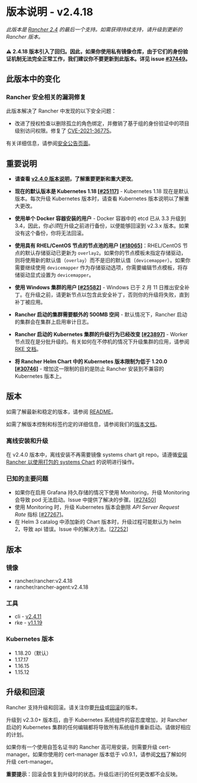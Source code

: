 # 版本说明 - v2.4.18

*此版本是 [Rancher 2.4](https://www.suse.com/lifecycle/) 的最后一个支持。如需获得持续支持，请升级到更新的 Rancher 版本。*

#### ⚠️  2.4.18 版本引入了回归。因此，如果你使用私有镜像仓库，由于它们的身份验证机制无法完全正常工作，我们建议你不要更新到此版本。详见 issue [#37449](https://github.com/rancher/rancher/issues/37449)。

## 此版本中的变化

### Rancher 安全相关的漏洞修复

此版本解决了 Rancher 中发现的以下安全问题：

- 改进了授权检查以删除孤立的角色绑定，并撤销了基于组的身份验证中的项目级别访问权限。修复了 [CVE-2021-36775](https://github.com/rancher/rancher/security/advisories/GHSA-28g7-896h-695v)。

有关详细信息，请参阅[安全公告页面](https://github.com/rancher/rancher/security/advisories)。

## 重要说明

- **请查看 [v2.4.0 版本说明](https://github.com/rancher/rancher/releases/tag/v2.4.0)，了解重要更新和重大更改**。

- **现在的默认版本是 Kubernetes 1.18 [[#25117](https://github.com/rancher/rancher/issues/25117)]** - Kubernetes 1.18 现在是默认版本。每次升级 Kubernetes 版本时，请查看 Kubernetes 版本说明以了解重大更改。

- **使用单个 Docker 容器安装的用户** - Docker 容器中的 etcd 已从 3.3 升级到 3.4，因此，你*必须*在升级之前进行备份，以便能够回滚到 v2.3.x 版本。如果没有这个备份，你将无法回滚。

- **使用具有 RHEL/CentOS 节点的节点池的用户 [[#18065](https://github.com/rancher/rancher/issues/18065)]**：RHEL/CentOS 节点的默认存储驱动已更新为 `overlay2`。如果你的节点模板未指定存储驱动，则将使用新的默认值（`overlay`）而不是旧的默认值（`devicemapper`）。如果你需要继续使用 `devicemapper` 作为存储驱动选项，你需要编辑节点模板，将存储驱动显式设置为 `devicemapper`。

- **使用 Windows 集群的用户 [[#25582](https://github.com/rancher/rancher/issues/25582)]** - Windows 已于 2 月 11 日推出安全补丁。在升级之前，请更新节点以包含此安全补丁，否则你的升级将失败，直到补丁被应用。

- **Rancher 启动的集群需要额外的 500MB 空间** - 默认情况下，Rancher 启动的集群会在集群上启用审计日志。

- **Rancher 启动的 Kubernetes 集群的升级行为已经改变 [[#23897](https://github.com/rancher/rancher/issues/23897)]** - Worker 节点现在是分批升级的。有关如何在不停机的情况下升级集群的应用，请参阅 [RKE 文档](https://rancher.com/docs/rke/latest/en/upgrades/maintaining-availability/)。

- **将 Rancher Helm Chart 中的 Kubernetes 版本限制为低于 1.20.0 [[#30746](https://github.com/rancher/rancher/issues/30746)]** - 增加这一限制的目的是防止 Rancher 安装到不兼容的 Kubernetes 版本上。

## 版本

如需了解最新和稳定的版本，请参阅 [README](https://github.com/rancher/rancher#latest-release)。

如需了解版本控制和标签约定的详细信息，请参阅我们的[版本文档](https://rancher.com/docs/rancher/v2.0-v2.4/en/installation/resources/choosing-version/)。

### 离线安装和升级

在 v2.4.0 版本中，离线安装不再需要镜像 systems chart git repo。请遵循[安装 Rancher 以使用打包的 systems Chart](https://rancher.com/docs/rancher/v2.0-v2.4/en/installation/air-gap/install-rancher) 的说明进行操作。

### 已知的主要问题

- 如果你在启用 Grafana 持久存储的情况下使用 Monitoring，升级 Monitoring 会导致 pod 无法启动。Issue 中提供了解决的步骤。[[#27450](https://github.com/rancher/rancher/issues/27450)]
- 使用 Monitoring 时，升级 Kubernetes 版本会删除 *API Server Request Rate* 指标 [[#27267](https://github.com/rancher/rancher/issues/27267)]。
- 在 Helm 3 catalog 中添加新的 Chart 版本时，升级过程可能默认为 helm 2，导致 api 错误。Issue 中的解决方法。[[27252](https://github.com/rancher/rancher/issues/27252)]

## 版本

### 镜像

- rancher/rancher:v2.4.18
- rancher/rancher-agent:v2.4.18

### 工具

- cli - [v2.4.11](https://github.com/rancher/cli/releases/tag/v2.4.11)
- rke - [v1.1.19](https://github.com/rancher/rke/releases/tag/v1.1.19)

### Kubernetes 版本

- 1.18.20（默认）
- 1.17.17
- 1.16.15
- 1.15.12

## 升级和回滚

Rancher 支持升级和回滚。请关注你要[升级](https://rancher.com/docs/rancher/v2.0-v2.4/en/installation/install-rancher-on-k8s/upgrades/)或[回滚](https://rancher.com/docs/rancher/v2.0-v2.4/en/installation/install-rancher-on-k8s/rollbacks/)的版本。

升级到 v2.3.0+ 版本后，由于 Kubernetes 系统组件的容忍度增加，对 Rancher 启动的 Kubernetes 集群的任何编辑都将导致所有系统组件重新启动。请做好相应的计划。

如果你有一个使用自签名证书的 Rancher 高可用安装，则需要升级 cert-manager。如果你使用的 cert-manager 版本低于 v0.9.1，请参阅[文档](https://rancher.com/docs/rancher/v2.0-v2.4/en/installation/options/upgrading-cert-manager/)了解如何升级 cert-manager。

**重要提示**：回滚会恢复到升级时的状态。升级后进行的任何更改都不会反映。